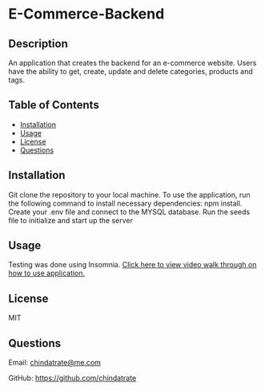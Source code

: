 # E-Commerce-Backend
    
## Description
An application that creates the backend for an e-commerce website. Users have the ability to get, create, update and delete categories, products and tags.

## Table of Contents
* [Installation](#installation)
* [Usage](#usage)
* [License](#license)
* [Questions](#questions)

## Installation
Git clone the repository to your local machine. To use the application, run the following command to install necessary dependencies: npm install. Create your .env file and connect to the MYSQL database. Run the seeds file to initialize and start up the server

## Usage
Testing was done using Insomnia. [Click here to view video walk through on how to use application.](https://drive.google.com/file/d/1mOG8-ldZoGEPPEut155QsZS2MKMh_w2L/view)

## License
MIT

## Questions
Email: chindatrate@me.com

GitHub: https://github.com/chindatrate